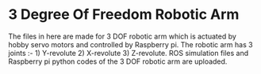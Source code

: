 # 3 Degree Of Freedom Robotic Arm
The files in here are made for 3 DOF robotic arm which is actuated by hobby servo motors and controlled by Raspberry pi.
The robotic arm has 3 joints :- 1) Y-revolute 2) X-revolute 3) Z-revolute.
ROS simulation files and Raspberry pi python codes of the 3 DOF robotic arm are uploaded.
